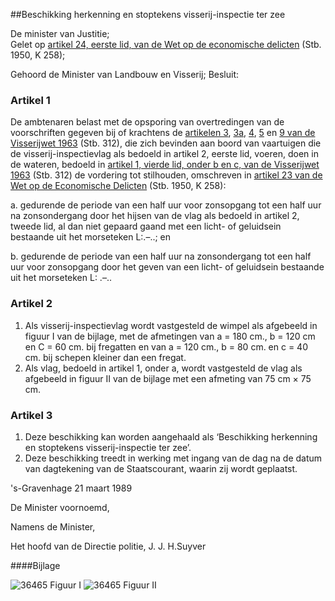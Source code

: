 <meta http-equiv='Content-Type' content='text/html; charset=utf-8' />

##Beschikking herkenning en stoptekens visserij-inspectie ter zee

De minister van Justitie;  
Gelet op [artikel 24, eerste lid, van de Wet op de economische delicten](../../../../../../../../../wet/wet/op/de/economische/delicten/BWBR0002063/README.md) (Stb. 1950, K 258);

Gehoord de Minister van Landbouw en Visserij;
Besluit:    

### Artikel  1  

De ambtenaren belast met de opsporing van overtredingen van de voorschriften gegeven bij of krachtens de [artikelen 3](../../../../../../../../../wet/visserijwet/1963/BWBR0002416/README.md), [3a](../../../../../../../../../wet/visserijwet/1963/BWBR0002416/README.md), [4](../../../../../../../../../wet/visserijwet/1963/BWBR0002416/README.md), [5](../../../../../../../../../wet/visserijwet/1963/BWBR0002416/README.md) en [9 van de Visserijwet 1963](../../../../../../../../../wet/visserijwet/1963/BWBR0002416/README.md) (Stb. 312), die zich bevinden aan boord van vaartuigen die de visserij-inspectievlag als bedoeld in artikel 2, eerste lid, voeren, doen in de wateren, bedoeld in [artikel 1, vierde lid, onder b en c, van de Visserijwet 1963](../../../../../../../../../wet/visserijwet/1963/BWBR0002416/README.md) (Stb. 312) de vordering tot stilhouden, omschreven in [artikel 23 van de Wet op de Economische Delicten](../../../../../../../../../wet/wet/op/de/economische/delicten/BWBR0002063/README.md) (Stb. 1950, K 258): 

a. gedurende de periode van een half uur voor zonsopgang tot een half uur na zonsondergang door het hijsen van de vlag als bedoeld in artikel 2, tweede lid, al dan niet gepaard gaand met een licht- of geluidsein bestaande uit het morseteken L:.–..; en  

b. gedurende de periode van een half uur na zonsondergang tot een half uur voor zonsopgang door het geven van een licht- of geluidsein bestaande uit het morseteken L: .–..    

### Artikel  2  

1.  Als visserij-inspectievlag wordt vastgesteld de wimpel als afgebeeld in figuur I van de bijlage, met de afmetingen van a = 180 cm., b = 120 cm en C = 60 cm. bij fregatten en van a = 120 cm., b = 80 cm. en c = 40 cm. bij schepen kleiner dan een fregat.   
2.  Als vlag, bedoeld in artikel 1, onder a, wordt vastgesteld de vlag als afgebeeld in figuur II van de bijlage met een afmeting van 75 cm × 75 cm.   

### Artikel  3  

1.  Deze beschikking kan worden aangehaald als ‘Beschikking herkenning en stoptekens visserij-inspectie ter zee’.   
2.  Deze beschikking treedt in werking met ingang van de dag na de datum van dagtekening van de Staatscourant, waarin zij wordt geplaatst.   

's-Gravenhage 
21 maart 1989    

De 
Minister voornoemd, 

Namens de 
Minister, 

Het 
hoofd van de Directie politie, 
J. J. H.Suyver   

####Bijlage

![36465](http://wetten.overheid.nl/Illustration/36465)
Figuur I    ![36465](http://wetten.overheid.nl/Illustration/36465)
Figuur II  
